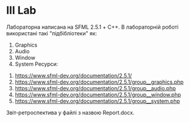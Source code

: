 # III Lab
Лабораторна написана на SFML 2.5.1 + С++.
В лабораторній роботі використані такі "підбібліотеки" як:
1) Graphics
2) Audio
3) Window
4) System
Ресурси:
 1. https://www.sfml-dev.org/documentation/2.5.1/
 2. https://www.sfml-dev.org/documentation/2.5.1/group__graphics.php
 3. https://www.sfml-dev.org/documentation/2.5.1/group__audio.php
 4. https://www.sfml-dev.org/documentation/2.5.1/group__window.php
 5. https://www.sfml-dev.org/documentation/2.5.1/group__system.php
 
Звіт-ретроспектива у файлі з назвою Report.docx.
